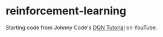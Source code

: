 # reinforcement-learning

Starting code from Johnny Code's [DQN Tutorial](https://www.youtube.com/playlist?list=PL58zEckBH8fCMIVzQCRSZVPUp3ZAVagWi) on YouTube.